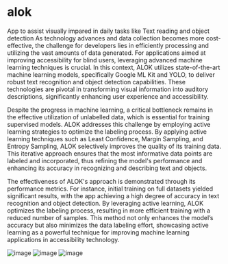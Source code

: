 # alok

App to assist visually impared in daily tasks like Text reading and object detection As technology advances and data collection becomes more cost-effective, the challenge for developers lies in efficiently processing and utilizing the vast amounts of data generated. For applications aimed at improving accessibility for blind users, leveraging advanced machine learning techniques is crucial. In this context, ALOK utilizes state-of-the-art machine learning models, specifically Google ML Kit and YOLO, to deliver robust text recognition and object detection capabilities. These technologies are pivotal in transforming visual information into auditory descriptions, significantly enhancing user experience and accessibility.

Despite the progress in machine learning, a critical bottleneck remains in the effective utilization of unlabelled data, which is essential for training supervised models. ALOK addresses this challenge by employing active learning strategies to optimize the labeling process. By applying active learning techniques such as Least Confidence, Margin Sampling, and Entropy Sampling, ALOK selectively improves the quality of its training data. This iterative approach ensures that the most informative data points are labeled and incorporated, thus refining the model's performance and enhancing its accuracy in recognizing and describing text and objects.

The effectiveness of ALOK's approach is demonstrated through its performance metrics. For instance, initial training on full datasets yielded significant results, with the app achieving a high degree of accuracy in text recognition and object detection. By leveraging active learning, ALOK optimizes the labeling process, resulting in more efficient training with a reduced number of samples. This method not only enhances the model’s accuracy but also minimizes the data labeling effort, showcasing active learning as a powerful technique for improving machine learning applications in accessibility technology.

![image](https://github.com/user-attachments/assets/06c465d4-29b8-4153-9ac0-e1a9c9996c9f)
![image](https://github.com/user-attachments/assets/915930e5-2e99-4b43-acbb-67459dbf9369)
![image](https://github.com/user-attachments/assets/e59e41c6-561a-40b9-a81e-80da7d4989d6)

